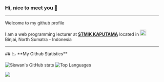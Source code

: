 ### Hi, nice to meet you 👋
<hr />
<p>Welcome to my github profile</p>
<p>I am a web programming lecturer at <b><a href="http://kaputama.ac.id/">STMIK KAPUTAMA</a></b> located in <img src="https://cdn-icons-png.flaticon.com/512/323/323372.png" width="20" style="margin: 0; padding: 0;"/> Binjai, North Sumatra - Indonesia</p>
<hr />
## 📉 **My Github Statistics**

![Siswan's GitHub stats](https://github-readme-stats.vercel.app/api?username=siswansyahputra&hide=contribs,prs)
![Top Languages](https://github-readme-stats.vercel.app/api/top-langs/?username=siswansyahputra&layout=compact)

![](https://komarev.com/ghpvc/?username=siswansyahputra)
